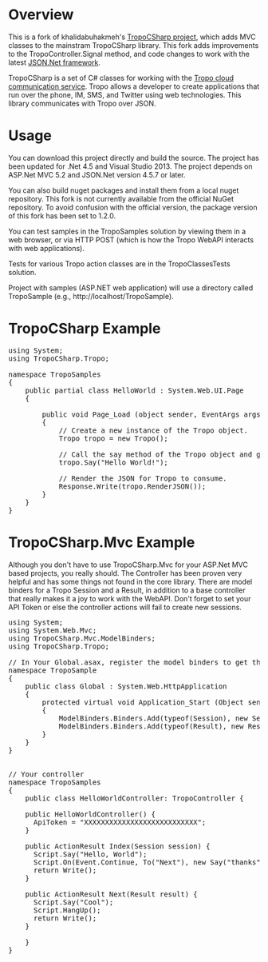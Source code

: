 Overview
========

This is a fork of khalidabuhakmeh's [TropoCSharp project](https://github.com/khalidabuhakmeh/tropo-webapi-csharp), which adds MVC classes to the mainstram TropoCSharp library.  This fork adds improvements to the TropoController.Signal method, and code changes to work with the latest [JSON.Net framework](http://json.codeplex.com/).

TropoCSharp is a set of C# classes for working with the [Tropo cloud communication service](http://tropo.com/). Tropo allows a developer to create applications that run over the phone, IM, SMS, and Twitter using web technologies. This library communicates with Tropo over JSON.

Usage
=====

You can download this project directly and build the source.  The project has been updated for .Net 4.5 and Visual Studio 2013. The project depends on ASP.Net MVC 5.2 and JSON.Net version 4.5.7 or later.

You can also build nuget packages and install them from a local nuget repository.  This fork is not currently available from the official NuGet repository.  To avoid confusion with the official version, the package version of this fork has been set to 1.2.0.

You can test samples in the TropoSamples solution by viewing them in a web browser, or via HTTP POST (which is how the Tropo WebAPI interacts with web applications).

Tests for various Tropo action classes are in the TropoClassesTests solution.

Project with samples (ASP.NET web application) will use a directory called TropoSample (e.g., http://localhost/TropoSample).

TropoCSharp Example
======

<pre>
using System;
using TropoCSharp.Tropo;

namespace TropoSamples
{
	public partial class HelloWorld : System.Web.UI.Page
	{
		
		public void Page_Load (object sender, EventArgs args)
		{
            // Create a new instance of the Tropo object.
            Tropo tropo = new Tropo();

            // Call the say method of the Tropo object and give it a prompt to say.
            tropo.Say("Hello World!");

            // Render the JSON for Tropo to consume.
            Response.Write(tropo.RenderJSON());
		}
	}
}
</pre>

TropoCSharp.Mvc Example
======

Although you don't have to use TropoCSharp.Mvc for your ASP.Net MVC based projects, you really should. The Controller has been proven very helpful and has some things not found in the core library. There are model binders for a Tropo Session and a Result, in addition to a base controller that really makes it a joy to work with the WebAPI. Don't forget to set your API Token or else the controller actions will fail to create new sessions.

<pre>
using System;
using System.Web.Mvc;
using TropoCSharp.Mvc.ModelBinders;
using TropoCSharp.Tropo;

// In Your Global.asax, register the model binders to get the proper binding.
namespace TropoSample
{
	public class Global : System.Web.HttpApplication
	{
		protected virtual void Application_Start (Object sender, EventArgs e)
		{
            ModelBinders.Binders.Add(typeof(Session), new SessionModelBinder());
            ModelBinders.Binders.Add(typeof(Result), new ResultModelBinder());
		}
	}
}


// Your controller 
namespace TropoSamples
{
	public class HelloWorldController: TropoController {
    
    public HelloWorldController() {
      ApiToken = "XXXXXXXXXXXXXXXXXXXXXXXXXXX";
    }
    
    public ActionResult Index(Session session) {
      Script.Say("Hello, World");
      Script.On(Event.Continue, To("Next"), new Say("thanks"));
      return Write();
    }
    
    public ActionResult Next(Result result) {
      Script.Say("Cool");
      Script.HangUp();
      return Write();
    }
	
	}
}
</pre>
